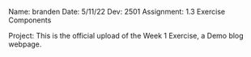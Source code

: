 Name: branden
Date: 5/11/22
Dev: 2501
Assignment: 1.3 Exercise Components

Project: This is the official upload of the Week 1 Exercise, a Demo blog webpage.
